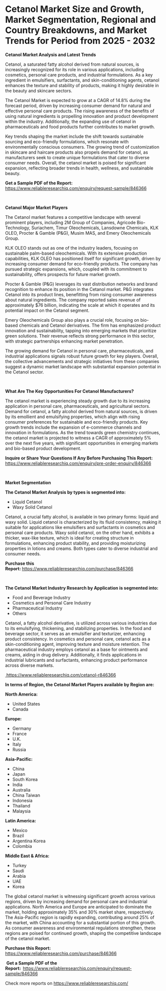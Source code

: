 <p><h1>Cetanol Market Size and Growth, Market Segmentation, Regional and Country Breakdowns, and Market Trends for Period from 2025 -  2032</h1></p><p><strong>Cetanol Market Analysis and Latest Trends</strong></p>
<p><p>Cetanol, a saturated fatty alcohol derived from natural sources, is increasingly recognized for its role in various applications, including cosmetics, personal care products, and industrial formulations. As a key ingredient in emulsifiers, surfactants, and skin-conditioning agents, cetanol enhances the texture and stability of products, making it highly desirable in the beauty and skincare sectors. </p><p>The Cetanol Market is expected to grow at a CAGR of 14.8% during the forecast period, driven by increasing consumer demand for natural and effective personal care products. The rising awareness of the benefits of using natural ingredients is propelling innovation and product development within the industry. Additionally, the expanding use of cetanol in pharmaceuticals and food products further contributes to market growth. </p><p>Key trends shaping the market include the shift towards sustainable sourcing and eco-friendly formulations, which resonate with environmentally conscious consumers. The growing trend of customization in skincare and haircare products also propels demand for cetanol, as manufacturers seek to create unique formulations that cater to diverse consumer needs. Overall, the cetanol market is poised for significant expansion, reflecting broader trends in health, wellness, and sustainable beauty.</p></p>
<p><strong>Get a Sample PDF of the Report:&nbsp;</strong> <a href="https://www.reliableresearchiq.com/enquiry/request-sample/846366?utm_campaign=3006&utm_medium=2&utm_source=Github&utm_content=ia&utm_term=01042025&utm_id=cetanol">https://www.reliableresearchiq.com/enquiry/request-sample/846366</a></p>
<p>&nbsp;</p>
<p><strong>Cetanol Major Market Players</strong></p>
<p><p>The Cetanol market features a competitive landscape with several prominent players, including 2M Group of Companies, Agricode Bio-Technology, Suriachem, Timur Oleochemicals, Lansdowne Chemicals, KLK OLEO, Procter & Gamble (P&G), Musim MAS, and Emery Oleochemicals Group. </p><p>KLK OLEO stands out as one of the industry leaders, focusing on sustainable palm-based oleochemicals. With its extensive production capabilities, KLK OLEO has positioned itself for significant growth, driven by increasing consumer demand for eco-friendly products. The company has pursued strategic expansions, which, coupled with its commitment to sustainability, offers prospects for future market growth.</p><p>Procter & Gamble (P&G) leverages its vast distribution networks and brand recognition to enhance its position in the Cetanol market. P&G integrates Cetanol into its product lines, benefitting from rising consumer awareness about natural ingredients. The company reported sales revenue of approximately $76 billion, indicating the scale at which it operates and its potential impact on the Cetanol segment.</p><p>Emery Oleochemicals Group also plays a crucial role, focusing on bio-based chemicals and Cetanol derivatives. The firm has emphasized product innovation and sustainability, tapping into emerging markets that prioritize green solutions. Their revenue reflects strong performance in this sector, with strategic partnerships enhancing market penetration.</p><p>The growing demand for Cetanol in personal care, pharmaceuticals, and industrial applications signals robust future growth for key players. Overall, the collective advancements and strategic initiatives from these companies suggest a dynamic market landscape with substantial expansion potential in the Cetanol sector.</p></p>
<p>&nbsp;</p>
<p><strong>What Are The Key Opportunities For Cetanol Manufacturers?</strong></p>
<p><p>The cetanol market is experiencing steady growth due to its increasing application in personal care, pharmaceuticals, and agricultural sectors. Demand for cetanol, a fatty alcohol derived from natural sources, is driven by its emollient and emulsifying properties, which align with rising consumer preferences for sustainable and eco-friendly products. Key growth trends include the expansion of e-commerce channels and innovation in formulations. As the trend towards green chemistry continues, the cetanol market is projected to witness a CAGR of approximately 5% over the next five years, with significant opportunities in emerging markets and bio-based product development.</p></p>
<p><strong>Inquire or Share Your Questions If Any Before Purchasing This Report:</strong> <a href="https://www.reliableresearchiq.com/enquiry/pre-order-enquiry/846366?utm_campaign=3006&utm_medium=2&utm_source=Github&utm_content=ia&utm_term=01042025&utm_id=cetanol">https://www.reliableresearchiq.com/enquiry/pre-order-enquiry/846366</a></p>
<p>&nbsp;</p>
<p><strong>Market Segmentation</strong></p>
<p><strong>The Cetanol Market Analysis by types is segmented into:</strong></p>
<p><ul><li>Liquid Cetanol</li><li>Waxy Solid Cetanol</li></ul></p>
<p><p>Cetanol, a crucial fatty alcohol, is available in two primary forms: liquid and waxy solid. Liquid cetanol is characterized by its fluid consistency, making it suitable for applications like emulsifiers and surfactants in cosmetics and personal care products. Waxy solid cetanol, on the other hand, exhibits a thicker, wax-like texture, which is ideal for creating structure in formulations, enhancing product stability, and providing moisturizing properties in lotions and creams. Both types cater to diverse industrial and consumer needs.</p></p>
<p><strong>Purchase this Report:&nbsp;</strong><a href="https://www.reliableresearchiq.com/purchase/846366?utm_campaign=3006&utm_medium=2&utm_source=Github&utm_content=ia&utm_term=01042025&utm_id=cetanol">https://www.reliableresearchiq.com/purchase/846366</a></p>
<p>&nbsp;</p>
<p><strong>The Cetanol Market Industry Research by Application is segmented into:</strong></p>
<p><ul><li>Food and Beverage Industry</li><li>Cosmetics and Personal Care Industry</li><li>Pharmaceutical Industry</li><li>Others</li></ul></p>
<p><p>Cetanol, a fatty alcohol derivative, is utilized across various industries due to its emulsifying, thickening, and stabilizing properties. In the food and beverage sector, it serves as an emulsifier and texturizer, enhancing product consistency. In cosmetics and personal care, cetanol acts as a skin-conditioning agent, improving texture and moisture retention. The pharmaceutical industry employs cetanol as a base for ointments and creams, aiding in drug delivery. Additionally, it finds applications in industrial lubricants and surfactants, enhancing product performance across diverse markets.</p></p>
<p><a href="https://www.reliableresearchiq.com/cetanol-r846366?utm_campaign=3006&utm_medium=2&utm_source=Github&utm_content=ia&utm_term=01042025&utm_id=cetanol">&nbsp;https://www.reliableresearchiq.com/cetanol-r846366</a></p>
<p><strong>In terms of Region, the Cetanol Market Players available by Region are:</strong></p>
<p>
    <p> <strong> North America: </strong>
        <ul>
            <li>United States</li>
            <li>Canada</li>
        </ul>
        </p> 
    <p> <strong> Europe: </strong>
        <ul>
            <li>Germany</li>
            <li>France</li>
            <li>U.K.</li>
            <li>Italy</li>
            <li>Russia</li>
        </ul>
        </p> 
    <p> <strong> Asia-Pacific: </strong>
        <ul>
            <li>China</li>
            <li>Japan</li>
            <li>South Korea</li>
            <li>India</li>
            <li>Australia</li>
            <li>China Taiwan</li>
            <li>Indonesia</li>
            <li>Thailand</li>
            <li>Malaysia</li>
        </ul>
        </p> 
    <p> <strong> Latin America: </strong>
        <ul>
            <li>Mexico</li>
            <li>Brazil</li>
            <li>Argentina Korea</li>
            <li>Colombia</li>
        </ul>
        </p> 
    <p> <strong> Middle East & Africa: </strong>
        <ul>
            <li>Turkey</li>
            <li>Saudi</li>
            <li>Arabia</li>
            <li>UAE</li>
            <li>Korea</li>
        </ul>
    </p>
    </p>
<p><p>The global cetanol market is witnessing significant growth across various regions, driven by increasing demand for personal care and industrial applications. North America and Europe are anticipated to dominate the market, holding approximately 35% and 30% market share, respectively. The Asia-Pacific region is rapidly expanding, contributing around 25% of the market, with China accounting for a substantial portion of this growth. As consumer awareness and environmental regulations strengthen, these regions are poised for continued growth, shaping the competitive landscape of the cetanol market.</p></p>
<p><strong>Purchase this Report: </strong><a href="https://www.reliableresearchiq.com/purchase/846366?utm_campaign=3006&utm_medium=2&utm_source=Github&utm_content=ia&utm_term=01042025&utm_id=cetanol">https://www.reliableresearchiq.com/purchase/846366</a></p>
<p>&nbsp;<strong>Get a Sample PDF of the Report:&nbsp;&nbsp;</strong><a href="https://www.reliableresearchiq.com/enquiry/request-sample/846366?utm_campaign=3006&utm_medium=2&utm_source=Github&utm_content=ia&utm_term=01042025&utm_id=cetanol">https://www.reliableresearchiq.com/enquiry/request-sample/846366</a></p>
<p><strong></strong></p>
<p>Check more reports on <a href="https://www.reliableresearchiq.com/?utm_campaign=3006&utm_medium=2&utm_source=Github&utm_content=ia&utm_term=01042025&utm_id=cetanol">https://www.reliableresearchiq.com/</a></p>
